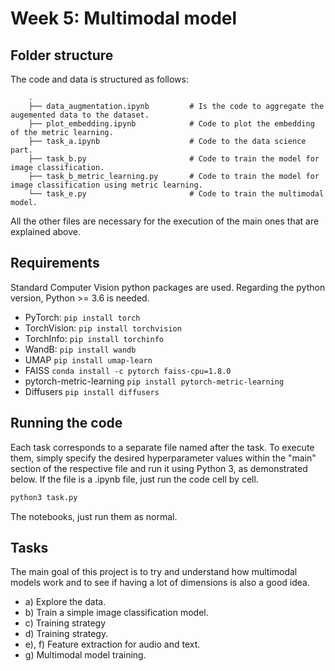 # Week 5: Multimodal model

## Folder structure 
The code and data is structured as follows:

        .
        ├── data_augmentation.ipynb         # Is the code to aggregate the augemented data to the dataset.
        ├── plot_embedding.ipynb            # Code to plot the embedding of the metric learning.
        ├── task_a.ipynb                    # Code to the data science part.
        ├── task_b.py                       # Code to train the model for image classification.
        ├── task_b_metric_learning.py       # Code to train the model for image classification using metric learning.
        └── task_e.py                       # Code to train the multimodal model.

All the other files are necessary for the execution of the main ones that are explained above.

## Requirements
Standard Computer Vision python packages are used. Regarding the python version, Python >= 3.6 is needed.

- PyTorch:
  ```pip install torch```
- TorchVision:
  ```pip install torchvision```
- TorchInfo:
  ```pip install torchinfo```
- WandB:
  ```pip install wandb```
- UMAP
  ```pip install umap-learn```
- FAISS
```conda install -c pytorch faiss-cpu=1.8.0```
- pytorch-metric-learning
  ```pip install pytorch-metric-learning```
- Diffusers
  ```pip install diffusers```

## Running the code
Each task corresponds to a separate file named after the task. To execute them, simply specify the desired hyperparameter values within the "main" section of the respective file and run it using Python 3, as demonstrated below. If the file is a .ipynb file, just run the code cell by cell.

```bash
python3 task.py
 ```
The notebooks, just run them as normal.

## Tasks
The main goal of this project is to try and understand how multimodal models work and to see if having a lot of dimensions is also a good idea.

- a) Explore the data.
- b) Train a simple image classification model.
- c) Training strategy
- d) Training strategy.
- e), f) Feature extraction for audio and text.
- g) Multimodal model training. 

